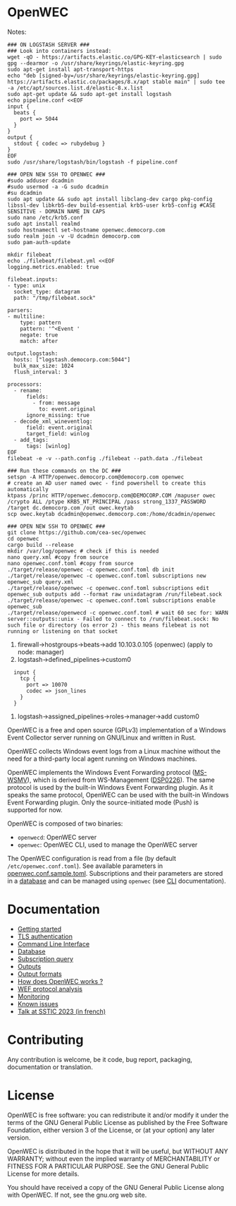 # OpenWEC

Notes:
```
### ON LOGSTASH SERVER ###
### Look into containers instead:
wget -qO - https://artifacts.elastic.co/GPG-KEY-elasticsearch | sudo gpg --dearmor -o /usr/share/keyrings/elastic-keyring.gpg
sudo apt-get install apt-transport-https
echo "deb [signed-by=/usr/share/keyrings/elastic-keyring.gpg] https://artifacts.elastic.co/packages/8.x/apt stable main" | sudo tee -a /etc/apt/sources.list.d/elastic-8.x.list
sudo apt-get update && sudo apt-get install logstash
echo pipeline.conf <<EOF
input {
  beats {
    port => 5044
  }
}
output {
  stdout { codec => rubydebug }
}
EOF
sudo /usr/share/logstash/bin/logstash -f pipeline.conf

### OPEN NEW SSH TO OPENWEC ###
#sudo adduser dcadmin
#sudo usermod -a -G sudo dcadmin
#su dcadmin
sudo apt update && sudo apt install libclang-dev cargo pkg-config libssl-dev libkrb5-dev build-essential krb5-user krb5-config #CASE SENSITIVE - DOMAIN NAME IN CAPS
sudo nano /etc/krb5.conf
sudo apt install realmd
sudo hostnamectl set-hostname openwec.democorp.com
sudo realm join -v -U dcadmin democorp.com
sudo pam-auth-update

mkdir filebeat
echo ./filebeat/filebeat.yml <<EOF
logging.metrics.enabled: true

filebeat.inputs:
- type: unix
  socket_type: datagram
  path: "/tmp/filebeat.sock"

parsers:
- multiline:
    type: pattern
    pattern: '^<Event '
    negate: true
    match: after

output.logstash:
  hosts: ["logstash.democorp.com:5044"]
  bulk_max_size: 1024
  flush_interval: 3

processors:
  - rename:
      fields:
        - from: message
          to: event.original
      ignore_missing: true
  - decode_xml_wineventlog:
      field: event.original
      target_field: winlog
  - add_tags:
      tags: [winlog]
EOF
filebeat -e -v --path.config ./filebeat --path.data ./filebeat

### Run these commands on the DC ###
setspn -A HTTP/openwec.democorp.com@democorp.com openwec
# create an AD user named owec - find powershell to create this automatically
ktpass /princ HTTP/openwec.democorp.com@DEMOCORP.COM /mapuser owec /crypto ALL /ptype KRB5_NT_PRINCIPAL /pass strong_1337_PASSWORD /target dc.democorp.com /out owec.keytab
scp owec.keytab dcadmin@openwec.democorp.com:/home/dcadmin/openwec

### OPEN NEW SSH TO OPENWEC ###
git clone https://github.com/cea-sec/openwec
cd openwec
cargo build --release
mkdir /var/log/openwec # check if this is needed
nano query.xml #copy from source
nano openwec.conf.toml #copy from source
./target/release/openwec -c openwec.conf.toml db init
./target/release/openwec -c openwec.conf.toml subscriptions new openwec_sub query.xml
./target/release/openwec -c openwec.conf.toml subscriptions edit openwec_sub outputs add --format raw unixdatagram /run/filebeat.sock
./target/release/openwec -c openwec.conf.toml subscriptions enable openwec_sub
./target/release/openwecd -c openwec.conf.toml # wait 60 sec for: WARN server::outputs::unix - Failed to connect to /run/filebeat.sock: No such file or directory (os error 2) - this means filebeat is not running or listening on that socket
```
1. firewall->hostgroups->beats->add 10.103.0.105 (openwec)  (apply to node: manager)
1. logstash->defined_pipelines->custom0
```
  input {
    tcp {
      port => 10070
      codec => json_lines
    }
  }
```
1. logstash->assigned_pipelines->roles->manager->add custom0


OpenWEC is a free and open source (GPLv3) implementation of a Windows Event Collector server running on GNU/Linux and written in Rust.

OpenWEC collects Windows event logs from a Linux machine without the need for a third-party local agent running on Windows machines.

OpenWEC implements the Windows Event Forwarding protocol ([MS-WSMV](https://winprotocoldoc.blob.core.windows.net/productionwindowsarchives/MS-WSMV/%5BMS-WSMV%5D.pdf)), which is derived from WS-Management ([DSP0226](https://www.dmtf.org/sites/default/files/standards/documents/DSP0226_1.0.0.pdf)). The same protocol is used by the built-in Windows Event Forwarding plugin. As it speaks the same protocol, OpenWEC can be used with the built-in Windows Event Forwarding plugin. Only the source-initiated mode (Push) is supported for now.

OpenWEC is composed of two binaries:
- `openwecd`: OpenWEC server
- `openwec`: OpenWEC CLI, used to manage the OpenWEC server

The OpenWEC configuration is read from a file (by default `/etc/openwec.conf.toml`). See available parameters in [openwec.conf.sample.toml](openwec.conf.sample.toml).
Subscriptions and their parameters are stored in a [database](doc/database.md) and can be managed using `openwec` (see [CLI](doc/cli.md) documentation).

# Documentation

- [Getting started](doc/getting_started.md)
- [TLS authentication](doc/tls.md)
- [Command Line Interface](doc/cli.md)
- [Database](doc/database.md)
- [Subscription query](doc/query.md)
- [Outputs](doc/outputs.md)
- [Output formats](doc/formats.md)
- [How does OpenWEC works ?](doc/how_it_works.md)
- [WEF protocol analysis](doc/protocol.md)
- [Monitoring](doc/monitoring.md)
- [Known issues](doc/issues.md)
- [Talk at SSTIC 2023 (in french)](https://www.sstic.org/2023/presentation/openwec/)

# Contributing

Any contribution is welcome, be it code, bug report, packaging, documentation or translation.

# License

OpenWEC is free software: you can redistribute it and/or modify it under the terms of the GNU General Public License as published by the Free Software Foundation, either version 3 of the License, or (at your option) any later version.

OpenWEC is distributed in the hope that it will be useful, but WITHOUT ANY WARRANTY; without even the implied warranty of MERCHANTABILITY or FITNESS FOR A PARTICULAR PURPOSE. See the GNU General Public License for more details.

You should have received a copy of the GNU General Public License along with OpenWEC. If not, see the gnu.org web site.
